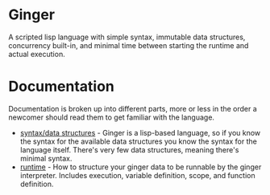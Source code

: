 # Ginger

A scripted lisp language with simple syntax, immutable data structures, concurrency built-in, and
minimal time between starting the runtime and actual execution.

# Documentation

Documentation is broken up into different parts, more or less in the order a newcomer should read them to get familiar
with the language.

* [syntax/data structures](/doc/syntax.md) - Ginger is a lisp-based language, so if you know the syntax
                                             for the available data structures you know the syntax for the language
                                             itself. There's very few data structures, meaning there's minimal syntax.
* [runtime](/doc/runtime.md)               - How to structure your ginger data to be runnable by the ginger interpreter.
                                             Includes execution, variable definition, scope, and function definition.
